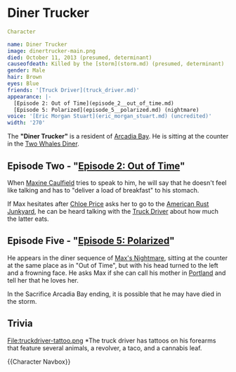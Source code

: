 #  Diner Trucker 

```yaml
Character

name: Diner Trucker
image: dinertrucker-main.png
died: October 11, 2013 (presumed, determinant)
causeofdeath: Killed by the [storm](storm.md) (presumed, determinant)
gender: Male
hair: Brown
eyes: Blue
friends: '[Truck Driver](truck_driver.md)'
appearance: |-
  [Episode 2: Out of Time](episode_2__out_of_time.md)
  [Episode 5: Polarized](episode_5__polarized.md) (nightmare)
voice: '[Eric Morgan Stuart](eric_morgan_stuart.md) (uncredited)'
width: '270'
```

The **"Diner Trucker"** is a resident of [Arcadia Bay](arcadia_bay.md). He is sitting at the counter in the [Two Whales Diner](two_whales_diner.md).

##  Episode Two - "[Episode 2: Out of Time](out_of_time.md)" 
When [Maxine Caulfield](max_caulfield.md) tries to speak to him, he will say that he doesn't feel like talking and has to "deliver a load of breakfast" to his stomach.

If Max hesitates after [Chloe Price](chloe_price.md) asks her to go to the [American Rust Junkyard](junkyard.md), he can be heard talking with the [Truck Driver](truck_driver.md) about how much the latter eats.

##  Episode Five - "[Episode 5: Polarized](polarized.md)" 
He appears in the diner sequence of [Max's Nightmare](max_s_nightmare.md), sitting at the counter at the same place as in "Out of Time", but with his head turned to the left and a frowning face. He asks Max if she can call his mother in [Portland](portland.md) and tell her that he loves her.

In the Sacrifice Arcadia Bay ending, it is possible that he may have died in the storm.

##  Trivia 
[File:truckdriver-tattoo.png](thumb.md)
*The truck driver has tattoos on his forearms that feature several animals, a revolver, a taco, and a cannabis leaf.

{{Character Navbox}}

